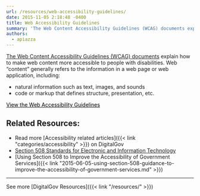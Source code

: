 ```yaml
---
url: /resources/web-accessibility-guidelines/
date: 2015-11-05 2:18:48 -0400
title: Web Accessibility Guidelines
summary: 'The Web Content Accessibility Guidelines (WCAG) documents explain how to make web content more accessible to people with disabilities. Web &#8220;content&#8221; generally refers to the information in a web page or web application, including: natural information such as text, images, and sounds code or markup that defines structure, presentation, etc. View the Web Accessibility Guidelines'
authors:
  - apiazza
---
```


<p class="listintro">
  <a href="http://www.w3.org/WAI/intro/wcag.php">The Web Content Accessibility Guidelines (WCAG) documents</a> explain how to make web content more accessible to people with disabilities. Web &#8220;content&#8221; generally refers to the information in a web page or web application, including:
</p>

<ul class="listafterpul">
  <li>
    natural information such as text, images, and sounds
  </li>
  <li>
    code or markup that defines structure, presentation, etc.
  </li>
</ul>

<a class="button" style="color: #000000" href="http://www.w3.org/WAI/intro/wcag.php">View the Web Accessibility Guidelines</a>

## Related Resources:

  * Read more [Accessibility related articles]({{< link "categories/accessibility" >}}) on DigitalGov
  * [Section 508 Standards for Electronic and Information Technology](http://www.access-board.gov/guidelines-and-standards/communications-and-it/about-the-section-508-standards/section-508-standards)
  * [Using Section 508 to Improve the Accessibility of Government Services]({{< link "2015-06-05-using-section-508-guidance-to-improve-the-accessibility-of-government-services.md" >}})

* * *

See more [DigitalGov Resources]({{< link "/resources/" >}})